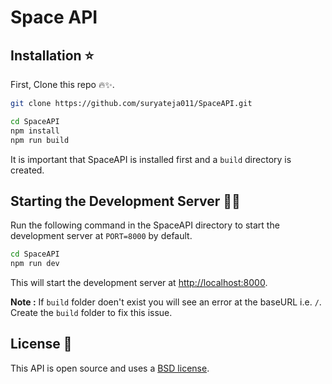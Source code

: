 # Space API

## Installation ⭐

First, Clone this repo 🔥✨.
```bash
git clone https://github.com/suryateja011/SpaceAPI.git
```

 ```bash
 cd SpaceAPI
 npm install
 npm run build
 ```
 It is important that SpaceAPI is installed first and a `build` directory is created. 
 
 
 ## Starting the Development Server 🚀💥
 
 Run the following command in the SpaceAPI directory to start the development server at `PORT=8000` by default.
 
 ```bash
 cd SpaceAPI
 npm run dev
 ```
 
 This will start the development server at [http://localhost:8000](http://localhost:8000).
 
 **Note :** If `build` folder doen't exist you will see an error at the baseURL i.e. `/`. Create the `build` folder to fix this issue.
 
 ## License 🚨
 This API is open source and uses a [BSD license](/LICENSE).
